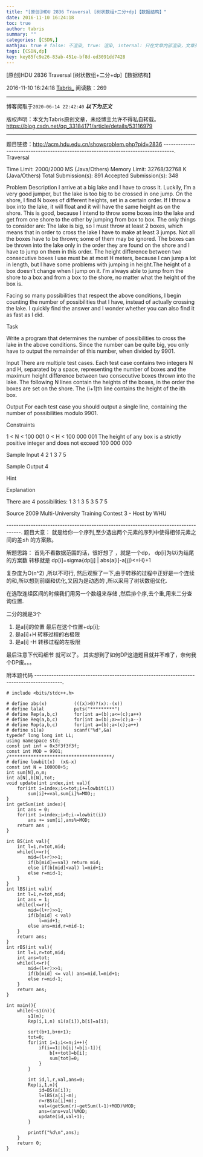 ```yaml
---
title: "[原创]HDU 2836 Traversal [树状数组+二分+dp]【数据结构】"
date: 2016-11-10 16:24:18
toc: true
author: tabris
summary: ""
categories: [CSDN,]
mathjax: true # false: 不渲染, true: 渲染, internal: 只在文章内部渲染，文章列表中不渲染
tags: [CSDN,dp]
key: key85fc9e26-83ab-451e-bf8d-ed3091dd7428
---
```


[原创]HDU 2836 Traversal [树状数组+二分+dp]【数据结构】

2016-11-10 16:24:18  [Tabris_](https://me.csdn.net/qq_33184171) 阅读数：269

---

博客爬取于`2020-06-14 22:42:40`
***以下为正文***

版权声明：本文为Tabris原创文章，未经博主允许不得私自转载。
https://blog.csdn.net/qq_33184171/article/details/53116979

<!-- more -->

---

题目链接：http://acm.hdu.edu.cn/showproblem.php?pid=2836
----------------------------------------------------------------------------------.
Traversal

Time Limit: 2000/2000 MS (Java/Others)    Memory Limit: 32768/32768 K (Java/Others)
Total Submission(s): 891    Accepted Submission(s): 348


Problem Description
I arrive at a big lake and I have to cross it. Luckily, I’m a very good jumper, but the lake is too big to be crossed in one jump. On the shore, I find N boxes of different heights, set in a certain order. If I throw a box into the lake, it will float and it will have the same height as on the shore. This is good, because I intend to throw some boxes into the lake and get from one shore to the other by jumping from box to box. The only things to consider are:
The lake is big, so I must throw at least 2 boxes, which means that in order to cross the lake I have to make at least 3 jumps.
Not all the boxes have to be thrown; some of them may be ignored.
The boxes can be thrown into the lake only in the order they are found on the shore and I have to jump on them in this order.
The height difference between two consecutive boxes I use must be at most H meters, because I can jump a lot in length, but I have some problems with jumping in height.The height of a box doesn’t change when I jump on it.
I’m always able to jump from the shore to a box and from a box to the shore, no matter what the height of the box is.

Facing so many possibilities that respect the above conditions, I begin counting the number of possibilities that I have, instead of actually crossing the lake. I quickly find the answer and I wonder whether you can also find it as fast as I did.

Task

Write a program that determines the number of possibilities to cross the lake in the above conditions. Since the number can be quite big, you only have to output the remainder of this number, when divided by 9901.


Input
There are multiple test cases. Each test case contains two integers N and H, separated by a space, representing the number of boxes and the maximum height difference between two consecutive boxes thrown into the lake. The following N lines contain the heights of the boxes, in the order the boxes are set on the shore. The (i+1)th line contains the height of the ith box.


Output
For each test case you should output a single line, containing the number of possibilities modulo 9901.

Constraints

1 < N < 100 001
0 < H < 100 000 001
The height of any box is a strictly positive integer and does not exceed 100 000 000


Sample Input
4 2
1
3
7
5


Sample Output
4

Hint

Explanation

There are 4 possibilities:
1 3
1 3 5
3 5
7 5



Source
2009 Multi-University Training Contest 3 - Host by WHU

------------------------------------------------------------------------------------.
题目大意：
就是给你一个序列,至少选出两个元素的序列中使得相邻元素之间的差≤h 的方案数。

解题思路：
 首先不看数据范围的话，很好想了 ，就是一个dp，
 dp[i]为以i为结尾的方案数
 转移就是
 dp[i]=sigma{dp[j] | abs(a[i]-a[j])<=H}+1

 复杂度为O(n^2) ,所以不可行,
 然后观察了一下,由于转移的过程中正好是一个连续的和,所以想到前缀和优化,又因为是动态的 ,所以采用了树状数组优化.

 在选取连续区间的时候我们用另一个数组来存储 ,然后排个序,去个重,用来二分查询位置.

 二分的就是3个
 1) 是a[i]的位置 最后在这个位置+dp[i];
 2) 是a[i]+H 转移过程的右极限
 3) 是a[i] -H 转移过程的左极限

最后注意下代码细节 就可以了。
其实想到了如何DP这道题目就并不难了，奈何我个DP废。。。

附本题代码
-----------------------------------------------------------------------------------------.

```
# include <bits/stdc++.h>

# define abs(x)          (((x)>0)?(x):-(x))
# define lalal           puts("*********")
# define Rep(a,b,c)      for(int a=(b);a<=(c);a++)
# define Req(a,b,c)      for(int a=(b);a>=(c);a--)
# define Rop(a,b,c)      for(int a=(b);a<(c);a++)
# define s1(a)           scanf("%d",&a)
typedef long long int LL;
using namespace std;
const int inf = 0x3f3f3f3f;
const int MOD = 9901;
/**************************************/
# define lowbit(x)  (x&-x)
const int N = 100000+5;
int sum[N],n,m;
int a[N],b[N],tot;
void update(int index,int val){
    for(int i=index;i<=tot;i+=lowbit(i))
        sum[i]+=val,sum[i]%=MOD;;
}
int getSum(int index){
    int ans = 0;
    for(int i=index;i>0;i-=lowbit(i))
        ans += sum[i],ans%=MOD;
    return ans ;
}

int BS(int val){
    int l=1,r=tot,mid;
    while(l<=r){
        mid=(l+r)>>1;
        if(b[mid]==val) return mid;
        else if(b[mid]<val) l=mid+1;
        else r=mid-1;
    }
}
int lBS(int val){
    int l=1,r=tot,mid;
    int ans = 1;
    while(l<=r){
        mid=(l+r)>>1;
        if(b[mid] < val)
            l=mid+1;
        else ans=mid,r=mid-1;
    }
    return ans;
}
int rBS(int val){
    int l=1,r=tot,mid;
    int ans=tot;
    while(l<=r){
        mid=(l+r)>>1;
        if(b[mid] <= val) ans=mid,l=mid+1;
        else r=mid-1;
    }
    return ans;
}

int main(){
    while(~s1(n)){
        s1(m);
        Rep(i,1,n) s1(a[i]),b[i]=a[i];

        sort(b+1,b+n+1);
        tot=0;
        for(int i=1;i<=n;i++){
            if(i==1||b[i]!=b[i-1]){
                b[++tot]=b[i];
                sum[tot]=0;
            }
        }

        int id,l,r,val,ans=0;
        Rep(i,1,n){
            id=BS(a[i]);
            l=lBS(a[i]-m);
            r=rBS(a[i]+m);
            val=(getSum(r)-getSum(l-1)+MOD)%MOD;
            ans=(ans+val)%MOD;
            update(id,val+1);
        }

        printf("%d\n",ans);
    }
    return 0;
}


```
